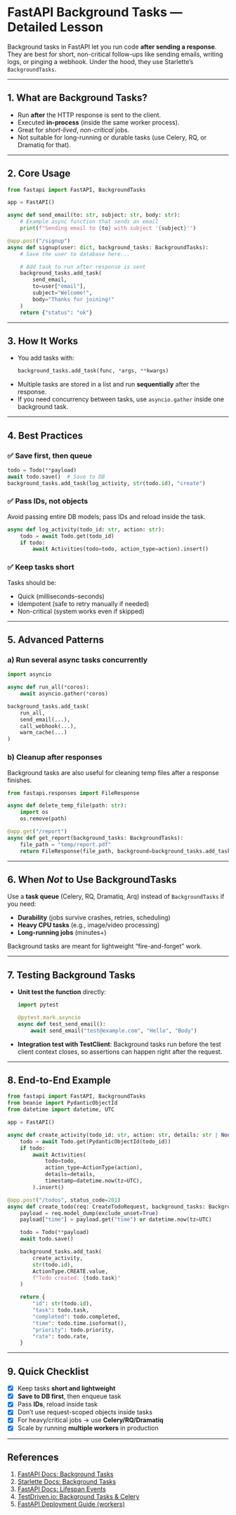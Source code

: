 # FastAPI Background Tasks — Detailed Lesson

Background tasks in FastAPI let you run code **after sending a response**. They are best for short, non-critical follow-ups like sending emails, writing logs, or pinging a webhook. Under the hood, they use Starlette’s `BackgroundTasks`.

---

## 1. What are Background Tasks?

- Run **after** the HTTP response is sent to the client.
- Executed **in-process** (inside the same worker process).
- Great for *short-lived*, *non-critical* jobs.
- Not suitable for long-running or durable tasks (use Celery, RQ, or Dramatiq for that).

---

## 2. Core Usage

```python
from fastapi import FastAPI, BackgroundTasks

app = FastAPI()

async def send_email(to: str, subject: str, body: str):
    # Example async function that sends an email
    print(f"Sending email to {to} with subject '{subject}'")

@app.post("/signup")
async def signup(user: dict, background_tasks: BackgroundTasks):
    # Save the user to database here...

    # Add task to run after response is sent
    background_tasks.add_task(
        send_email,
        to=user["email"],
        subject="Welcome!",
        body="Thanks for joining!"
    )
    return {"status": "ok"}
```

---

## 3. How It Works

- You add tasks with:
  ```python
  background_tasks.add_task(func, *args, **kwargs)
  ```
- Multiple tasks are stored in a list and run **sequentially** after the response.
- If you need concurrency between tasks, use `asyncio.gather` inside one background task.

---

## 4. Best Practices

### ✅ Save first, then queue
```python
todo = Todo(**payload)
await todo.save()  # Save to DB
background_tasks.add_task(log_activity, str(todo.id), "create")
```

### ✅ Pass IDs, not objects
Avoid passing entire DB models; pass IDs and reload inside the task.

```python
async def log_activity(todo_id: str, action: str):
    todo = await Todo.get(todo_id)
    if todo:
        await Activities(todo=todo, action_type=action).insert()
```

### ✅ Keep tasks short
Tasks should be:
- Quick (milliseconds–seconds)
- Idempotent (safe to retry manually if needed)
- Non-critical (system works even if skipped)

---

## 5. Advanced Patterns

### a) Run several async tasks concurrently
```python
import asyncio

async def run_all(*coros):
    await asyncio.gather(*coros)

background_tasks.add_task(
    run_all,
    send_email(...),
    call_webhook(...),
    warm_cache(...)
)
```

### b) Cleanup after responses
Background tasks are also useful for cleaning temp files after a response finishes.

```python
from fastapi.responses import FileResponse

async def delete_temp_file(path: str):
    import os
    os.remove(path)

@app.get("/report")
async def get_report(background_tasks: BackgroundTasks):
    file_path = "temp/report.pdf"
    return FileResponse(file_path, background=background_tasks.add_task(delete_temp_file, file_path))
```

---

## 6. When *Not* to Use BackgroundTasks

Use a **task queue** (Celery, RQ, Dramatiq, Arq) instead of `BackgroundTasks` if you need:

- **Durability** (jobs survive crashes, retries, scheduling)
- **Heavy CPU tasks** (e.g., image/video processing)
- **Long-running jobs** (minutes+)

Background tasks are meant for lightweight “fire-and-forget” work.

---

## 7. Testing Background Tasks

- **Unit test the function** directly:
  ```python
  import pytest

  @pytest.mark.asyncio
  async def test_send_email():
      await send_email("test@example.com", "Hello", "Body")
  ```
- **Integration test with TestClient**:
  Background tasks run before the test client context closes, so assertions can happen right after the request.

---

## 8. End-to-End Example

```python
from fastapi import FastAPI, BackgroundTasks
from beanie import PydanticObjectId
from datetime import datetime, UTC

app = FastAPI()

async def create_activity(todo_id: str, action: str, details: str | None = None):
    todo = await Todo.get(PydanticObjectId(todo_id))
    if todo:
        await Activities(
            todo=todo,
            action_type=ActionType(action),
            details=details,
            timestamp=datetime.now(tz=UTC),
        ).insert()

@app.post("/todos", status_code=201)
async def create_todo(req: CreateTodoRequest, background_tasks: BackgroundTasks):
    payload = req.model_dump(exclude_unset=True)
    payload["time"] = payload.get("time") or datetime.now(tz=UTC)

    todo = Todo(**payload)
    await todo.save()

    background_tasks.add_task(
        create_activity,
        str(todo.id),
        ActionType.CREATE.value,
        f"Todo created: {todo.task}"
    )

    return {
        "id": str(todo.id),
        "task": todo.task,
        "completed": todo.completed,
        "time": todo.time.isoformat(),
        "priority": todo.priority,
        "rate": todo.rate,
    }
```

---

## 9. Quick Checklist

- [x] Keep tasks **short and lightweight**
- [x] **Save to DB first**, then enqueue task
- [x] Pass **IDs**, reload inside task
- [x] Don’t use request-scoped objects inside tasks
- [x] For heavy/critical jobs → use **Celery/RQ/Dramatiq**
- [x] Scale by running **multiple workers** in production

---

## References

1. [FastAPI Docs: Background Tasks](https://fastapi.tiangolo.com/tutorial/background-tasks/)
2. [Starlette Docs: Background Tasks](https://www.starlette.io/background/)
3. [FastAPI Docs: Lifespan Events](https://fastapi.tiangolo.com/advanced/events/)
4. [TestDriven.io: Background Tasks & Celery](https://testdriven.io/blog/fastapi-background-tasks/)
5. [FastAPI Deployment Guide (workers)](https://fastapi.tiangolo.com/deployment/server-workers/)
